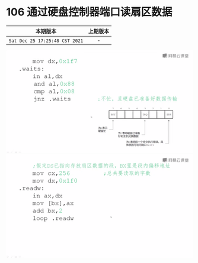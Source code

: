 # 106 通过硬盘控制器端口读扇区数据

|本期版本| 上期版本
|:---:|:---:
`Sat Dec 25 17:25:48 CST 2021` | -

<img src="./106-01.png" />

<img src="./106-02.png" />